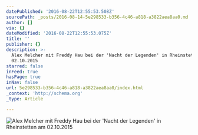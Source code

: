 ```yaml
---
datePublished: '2016-08-22T12:55:53.508Z'
sourcePath: _posts/2016-08-14-5e298533-b356-4c46-a818-a3822aea8aa0.md
author: []
via: {}
dateModified: '2016-08-22T12:55:53.075Z'
title: ''
publisher: {}
description: >-
  Alex Melcher mit Freddy Hau bei der 'Nacht der Legenden' in Rheinstetten am
  02.10.2015
starred: false
inFeed: true
hasPage: true
inNav: false
url: 5e298533-b356-4c46-a818-a3822aea8aa0/index.html
_context: 'http://schema.org'
_type: Article

---
```

![Alex Melcher mit Freddy Hau bei der 'Nacht der Legenden' in Rheinstetten am 02.10.2015](https://s3-us-west-2.amazonaws.com/the-grid-img/p/fe5d40e80a717f65a538ad183485428c1accc658.png)
